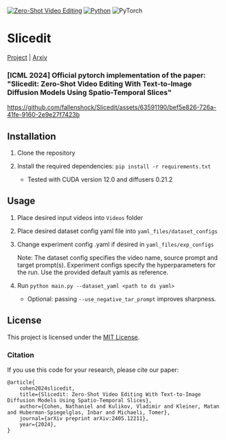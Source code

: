 [![Zero-Shot Video Editing](https://img.shields.io/badge/zero%20shot-video%20editing-Green)](https://github.com/topics/video-editing)
[![Python](https://img.shields.io/badge/python-3.8+-blue?python-3670A0?style=for-the-badge&logo=python&logoColor=ffdd54)](https://www.python.org/downloads/release/python-38/)
![PyTorch](https://img.shields.io/badge/torch-2.0.0-red?PyTorch-%23EE4C2C.svg?style=for-the-badge&logo=PyTorch&logoColor=white)

# Slicedit

[Project](https://matankleiner.github.io/slicedit/) | [Arxiv](https://arxiv.org/abs/2405.12211) 
### [ICML 2024] Official pytorch implementation of the paper: "Slicedit: Zero-Shot Video Editing With Text-to-Image Diffusion Models Using Spatio-Temporal Slices"

https://github.com/fallenshock/Slicedit/assets/63591190/bef5e826-726a-41fe-9160-2e9e27f7423b

## Installation
1. Clone the repository

2. Install the required dependencies: `pip install -r requirements.txt`
	* Tested with CUDA version 12.0 and diffusers 0.21.2
## Usage
1. Place desired input videos into `Videos` folder

2. Place desired dataset config yaml file into `yaml_files/dataset_configs`

3. Change experiment config .yaml if desired in `yaml_files/exp_configs`

    Note: The dataset config specifies the video name, source prompt and target prompt(s).
     Experiment configs specify the hyperparameters for the run. Use the provided default yamls as reference.

4. Run `python main.py --dataset_yaml <path to ds yaml>`
	* Optional: passing `--use_negative_tar_prompt` improves sharpness.

## License
This project is licensed under the [MIT License](LICENSE).


### Citation
If you use this code for your research, please cite our paper:

```
@article{
	cohen2024slicedit,
	title={Slicedit: Zero-Shot Video Editing With Text-to-Image Diffusion Models Using Spatio-Temporal Slices},
	author={Cohen, Nathaniel and Kulikov, Vladimir and Kleiner, Matan and Huberman-Spiegelglas, Inbar and Michaeli, Tomer},
	journal={arXiv preprint arXiv:2405.12211},
	year={2024},
}
```
